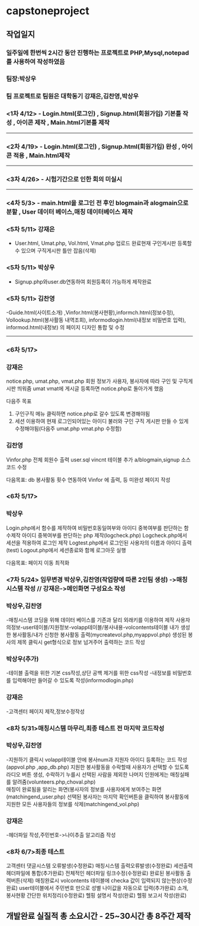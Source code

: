 # capstoneproject
## 작업일지
### 일주일에 한번씩 2시간 동안 진행하는 프로젝트로 PHP,Mysql,notepad를 사용하여 작성하였음
### 팀장:박상우
### 팀 프로젝트로 팀원은 대학동기 강재은,김찬영,박상우 

### <1차 4/12>  - Login.html(로그인) , Signup.html(회원가입) 기본틀 작성 , 아이콘 제작 , Main.html기본틀 제작
---
### <2차 4/19>  - Login.html(로그인) , Signup.html(회원가입) 완성 , 아이콘 적용 , Main.html제작
---
### <3차 4/26>  - 시험기간으로 인한 회의 미실시
---
### <4차 5/3>  - main.html을 로그인 전 후인 blogmain과 alogmain으로 분할 , User 데이터 베이스,매칭 데이터베이스 제작


### <5차 5/11> 강재은
- User.html, Umat.php, Vol.html, Vmat.php 업로드 완료현재 구인게시판 등록할 수 있으며 구직게시판 틀만 잡음(삭제)
### <5차 5/11> 박상우
- Signup.php와user.db연동하여 회원등록이 가능하게 제작완료
### <5차 5/11> 김찬영
-Guide.html(사이트소개) ,Vinfor.html(봉사현황),informch.html(정보수정), Vollookup.html(봉사활동 내역조회), informodlogin.html(내정보 비밀번호 입력), informod.html(내정보) 의 페이지 디자인 통합 및 수정

---
### <6차 5/17> 
### 강재은
notice.php, umat.php, vmat.php
회원 정보가 사용자, 봉사자에 따라 구인 및 구직게시판 띄워줌
umat vmat에 게시글 등록하면 notice.php로 돌아가게 했음

다음주 목표
1. 구인구직 메뉴 클릭하면 notice.php로 갈수 있도록 변경해야됨
2. 세션 이용하여 현재 로그인되어있는 아이디 불러와 구인 구직 게시판 만들 수 있게 수정해야됨(다음주 umat.php vmat.php 수정함)

### 김찬영
Vinfor.php 전체 회원수 출력
user.sql vincnt 테이블 추가
a/blogmain,signup 소스코드 수정

다음목표: db 봉사활동 횟수 연동하여 Vinfor 에 출력,  등 미완성 페이지 작성

### <6차 5/17> 
### 박상우
Login.php에서 함수를 제작하여 비밀번호동일여부와 아이디 중복여부를 판단하는 함수제작
아이디 중복여부를 판단하는 php 제작(logcheck.php)
Logcheck.php에서 세션을 적용하여 로그인 제작
Logtest.php에서 로그인된 사용자의 이름과 아이디 출력(test)
Logout.php에서 세션종료와 함께 로그아웃 실행

다음목표: 페이지 이동 최적화

### <7차 5/24> 임무변경 박상우,김찬영(작업량에 따른 2인팀 생성) ->매칭시스템 작성 // 강재은->메인화면 구성요소 작성

### 박상우,김찬영
-매칭시스템 코딩을 위해 데이터 베이스를 기존과 달리 외래키를 이용하여 제작
사용자의정보-user테이블/지원정보-volapp테이블/봉사내용-volcontents테이블
내가 생성한 봉사활동/내가 신청한 봉사활동 출력(mycreatevol.php,myappvol.php)
생성된 봉사의 제목 클릭시 get형식으로 정보 넘겨주어 출력하는 코드 작성

### 박상우(추가)
-테이블 출력을 위한 기본 css작성,상단 공백 제거를 위한 css작성
-내정보를 비밀번호를 입력해야만 들어갈 수 있도록 작성(informodlogin.php)

### 강재은
-고객센터 페이지 제작,정보수정작성

### <8차 5/31>매칭시스템 마무리,최종 테스트 전 마지막 코드작성

### 박상우,김찬영 
-지원하기 클릭시 volapp테이블 안에 봉사num과 지원자 아이디 등록하는 코드 작성(appvol.php ,app_db.php)
지원한 봉사활동을 수락할때 사용자가 선택할 수 있도록 라디오 버튼 생성, 수락하기 누를시 선택된 사람을 제외한 나머지 인원에게는 매칭실패를 알려줌(volunteers.php,choval.php)\
매칭이 완료됨을 알리는 화면(봉사자의 정보를 사용자에게 보여주는 화면 (matchingend_user.php)
선택된 봉사자는 마지막 확인버튼을 클릭하여 봉사활동에 지원한 모든 사용자들의 정보를 삭제(matchingend_vol.php)

### 강재은
-헤더파일 작성,주민번호->나이추출 알고리즘 작성

### <8차 6/7>최종 테스트

고객센터 댓글시스템 오류발생(수정완료)
매칭시스템 출력오류발생(수정완료)
세션출력 헤더파일에 통합(추가완료)
전체적인 헤더파일 링크수정(수정완료)
완료된 봉사활동 출력버튼(삭제)
매칭완료시 volcontents 테이블에 checka 값이 입력되지 않는현상(수정완료)
user테이블에서 주민번호 만으로 성별 나이값을 자동으로 입력(추가완료)
소개,봉사현황 간단한 위치정리(수정완료)
헬핑 설명서 작성(완료)
헬핑 보고서 작성(완료)

## 개발완료 실질적 총 소요시간 - 25~30시간 총 8주간 제작


